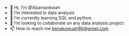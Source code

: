 - 👋 Hi, I’m @Abamankwah
- 👀 I’m interested in data analysis 
- 🌱 I’m currently learning SQL and python 
- 💞️ I’m looking to collaborate on any data analysis project 
- 📫 How to reach me benakowuah96@gmail.com

<!---
Abamankwah/Abamankwah is a ✨ special ✨ repository because its `README.md` (this file) appears on your GitHub profile.
You can click the Preview link to take a look at your changes.
--->
